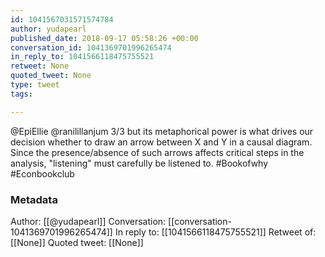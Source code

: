 ```yaml
---
id: 1041567031571574784
author: yudapearl
published_date: 2018-09-17 05:58:26 +00:00
conversation_id: 1041369701996265474
in_reply_to: 1041566118475755521
retweet: None
quoted_tweet: None
type: tweet
tags:

---
```


@EpiEllie @ranilillanjum 3/3
but its metaphorical power is what drives our decision whether to draw an arrow 
between X and Y in a causal diagram. Since the presence/absence of such arrows affects critical steps in the analysis, "listening" must carefully be listened to.
#Bookofwhy #Econbookclub

### Metadata

Author: [[@yudapearl]]
Conversation: [[conversation-1041369701996265474]]
In reply to: [[1041566118475755521]]
Retweet of: [[None]]
Quoted tweet: [[None]]
